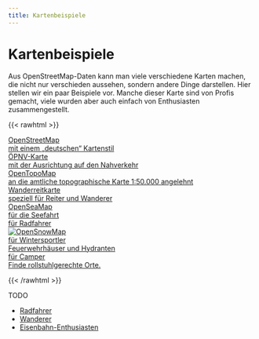 ```yaml
---
title: Kartenbeispiele
---
```


# Kartenbeispiele

Aus OpenStreetMap-Daten kann man viele verschiedene Karten machen, die nicht
nur verschieden aussehen, sondern andere Dinge darstellen. Hier stellen wir
ein paar Beispiele vor. Manche dieser Karte sind von Profis gemacht, viele
wurden aber auch einfach von Enthusiasten zusammengestellt.

{{< rawhtml >}}

<div class="grid-container">
    <a class="grid-box with-link" target="_blank" href="/karte/">
        <img src="/img/maps/germanstyle.png" alt="">
        <div class="description">OpenStreetMap<br/>mit einem „deutschen“ Kartenstil</div>
    </a>
    <a class="grid-box with-link" target="_blank" href="https://www.öpnvkarte.de/">
        <img src="/img/maps/oepnv.png" alt="" />
        <div class="description">ÖPNV-Karte<br/>mit der Ausrichtung auf den Nahverkehr</div>
    </a>
    <a class="grid-box with-link" target="_blank" href="https://opentopomap.org/">
        <img src="/img/maps/opentopomap.png" alt="" />
        <div class="description">OpenTopoMap<br/>an
            die amtliche topographische Karte 1:50.000 angelehnt</div>
    </a>
    <a class="grid-box with-link" target="_blank" href="https://www.wanderreitkarte.de/">
        <img src="/img/maps/reitwander.png" alt="" />
        <div class="description">Wanderreitkarte<br/>speziell für Reiter und Wanderer</div>
    </a>
    <a class="grid-box with-link" target="_blank" href="https://www.openseamap.org/">
        <img src="/img/maps/sea.png" alt="" />
        <div class="description">OpenSeaMap<br/>für die Seefahrt</div>
    </a>
    <a class="grid-box with-link" target="_blank" href="https://www.opencyclemap.org/">
        <img src="/img/maps/opencyclemap.png" alt="" />
        <div class="description">für Radfahrer</div>
    </a>
    <a class="grid-box with-link" target="_blank" href="https://www.opensnowmap.org/">
        <img src="/img/maps/opensnowmap.png" alt="OpenSnowMap" />
        <div class="description">für Wintersportler</div>
    </a>
    <a class="grid-box with-link" target="_blank" href="https://openfiremap.de/">
        <img src="/img/maps/openfiremap.png" alt="" />
        <div class="description">Feuerwehrhäuser und Hydranten</div>
    </a>
    <a class="grid-box with-link" target="_blank" href="https://opencampingmap.org/de/">
        <img src="/img/maps/opencampingmap.png" alt="" />
        <div class="description">für Camper</div>
    </a>
    <a class="grid-box with-link" target="_blank" href="https://wheelmap.org/">
        <img src="/img/maps/wheelmap.png" alt="" />
        <div class="description">Finde rollstuhlgerechte Orte.</div>
    </a>
</div>

{{< /rawhtml >}}

TODO

* [Radfahrer](https://www.cyclosm.org/)
* [Wanderer](https://hiking.waymarkedtrails.org/)
* [Eisenbahn-Enthusiasten](https://openrailwaymap.org/)

